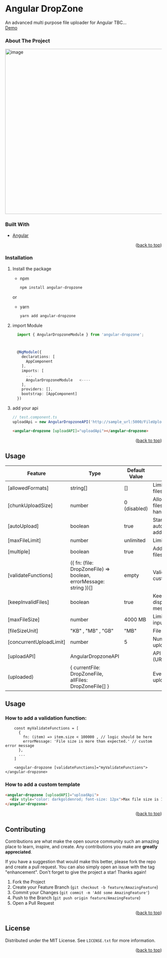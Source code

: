 <div id="top"></div>
<!-- <a href="https://github.com/github_username/repo_name">
    <img src="images/logo.png" alt="Logo" width="80" height="80">
  </a> -->

<h1 align="left">Angular DropZone</h1>
    <div align="left">
     An advanced multi purpose file uploader for Angular
     TBC...
  
  <br/>
  <a href="https://fanathan.github.io/Angular-DropZone/">Demo</a>
  </div>

<!-- TABLE OF CONTENTS -->
<!-- <details>
  <summary>Table of Contents</summary>
  <ol>
    <li>
      <a href="#about-the-project">About The Project</a>
      <ul>
        <li><a href="#built-with">Built With</a></li>
      </ul>
    </li>
    <li>
      <a href="#getting-started">Getting Started</a>
      <ul>
        <li><a href="#prerequisites">Prerequisites</a></li>
        <li><a href="#installation">Installation</a></li>
      </ul>
    </li>
    <li><a href="#usage">Usage</a></li>
    <li><a href="#roadmap">Roadmap</a></li>
    <li><a href="#contributing">Contributing</a></li>
    <li><a href="#license">License</a></li>
    <li><a href="#contact">Contact</a></li>
    <li><a href="#acknowledgments">Acknowledgments</a></li>
  </ol>
</details>
-->

<!-- ABOUT THE PROJECT -->

### About The Project

<img align="center" width="530" alt="image" src="https://user-images.githubusercontent.com/102797896/161385043-c975368e-75d9-42f6-b5b1-7bd93f63a4a5.png">

### Built With

- [Angular](https://angular.io/)

<p align="right">(<a href="#top">back to top</a>)</p>

<!-- GETTING STARTED -->
<!-- ## Getting Started

This is an example of how you may give instructions on setting up your project locally.
To get a local copy up and running follow these simple example steps.

### Prerequisites

This is an example of how to list things you need to use the software and how to install them.

 -->

### Installation

1. Install the package

   - npm
     ```sh
     npm install angular-dropzone
     ```

   or

   - yarn
     ```sh
     yarn add angular-dropzone
     ```

2. import Module

   ```typescript
     import { AngularDropzoneModule } from 'angular-dropzone';



     @NgModule({
       declarations: [
         AppComponent
       ],
       imports: [
         ...
         AngularDropzoneModule   <----
       ],
       providers: [],
       bootstrap: [AppComponent]
     })
   ```

3. add your api
   ```typescript
   // test.component.ts
   uploadApi = new AngularDropzoneAPI('http://sample_url:5000/FileUpload', 'POST');
   ```
   ```html
   <angular-dropzone [uploadAPI]="uploadApi"></angular-dropzone>
   ```

<p align="right">(<a href="#top">back to top</a>)</p>

<!-- USAGE EXAMPLES -->

## Usage

| Feature                 | Type                                                              | Default Value | Description                                                     |
| ----------------------- | ----------------------------------------------------------------- | ------------- | --------------------------------------------------------------- |
| [allowedFormats]        | string[]                                                          | []            | Limit the type of input files                                   |
| [chunkUploadSize]       | number                                                            | 0 (disabled)  | Allow to upload huge files (chunks should be handled by server) |
| [autoUpload]            | boolean                                                           | true          | Start to upload automatically after adding files                |
| [maxFileLimit]          | number                                                            | unlimited     | Limit the number of files                                       |
| [multiple]              | boolean                                                           | true          | Add Single or Multiple files                                    |
| [validateFunctions]     | ({ fn: (file: DropZoneFile) => boolean, errorMessage: string })[] | empty         | Validation functions with custom error message.                 |
| [keepInvalidFiles]      | boolean                                                           | true          | Keep invalid files and display an error message                 |
| [maxFileSize]           | number                                                            | 4000 MB       | Limit the size of the input file                                |
| [fileSizeUnit]          | "KB" , "MB" , "GB"                                                | "MB"          | File size unit                                                  |
| [concurrentUploadLimit] | number                                                            | 5             | Number of files can be uploaded concurrently                    |
| [uploadAPI]             | AngularDropzoneAPI                                                |               | API definition (URL,Headers,Method...)                          |
| (uploaded)              | { currentFile: DropZoneFile, allFiles: DropZoneFile[] }           |               | Event Emitter of uploaded files to parent                       |

<!-- TABLE OF CONTENTS -->

<!-- ABOUT THE PROJECT -->

## Usage

### How to add a validation function:

```typescriptf
    const myValidateFunctions = [
      {
        fn: (item) => item.size < 100000 , // logic should be here
        errorMessage: 'File size is more than expected.' // custom error message
      },
      ...
    ]

    <angular-dropzone [validateFunctions]="myValidateFunctions"></angular-dropzone>
```

### How to add a custom template

```html
<angular-dropzone [uploadAPI]="uploadApi">
  <div style="color: darkgoldenrod; font-size: 12px">Max file size is 10 MB</div>
</angular-dropzone>
```

<p align="right">(<a href="#top">back to top</a>)</p>

<!-- ROADMAP -->
<!-- ## Roadmap

- [x] Add Changelog
- [x] Add back to top links
- [ ] Add Additional Templates w/ Examples
- [ ] Add "components" document to easily copy & paste sections of the readme
- [ ] Multi-language Support
    - [ ] Chinese
    - [ ] Spanish

See the [open issues](https://github.com/othneildrew/Best-README-Template/issues) for a full list of proposed features (and known issues).

<p align="right">(<a href="#top">back to top</a>)</p>

 -->

<!-- CONTRIBUTING -->

## Contributing

Contributions are what make the open source community such an amazing place to learn, inspire, and create. Any contributions you make are **greatly appreciated**.

If you have a suggestion that would make this better, please fork the repo and create a pull request. You can also simply open an issue with the tag "enhancement".
Don't forget to give the project a star! Thanks again!

1. Fork the Project
2. Create your Feature Branch (`git checkout -b feature/AmazingFeature`)
3. Commit your Changes (`git commit -m 'Add some AmazingFeature'`)
4. Push to the Branch (`git push origin feature/AmazingFeature`)
5. Open a Pull Request

<p align="right">(<a href="#top">back to top</a>)</p>

<!-- LICENSE -->

## License

Distributed under the MIT License. See `LICENSE.txt` for more information.

<p align="right">(<a href="#top">back to top</a>)</p>

<!-- CONTACT -->
<!-- ## Contact

Your Name - [@your_twitter](https://twitter.com/your_username) - email@example.com

Project Link: [https://github.com/your_username/repo_name](https://github.com/your_username/repo_name)

<p align="right">(<a href="#top">back to top</a>)</p>
 -->

<!-- ACKNOWLEDGMENTS -->
<!-- ## Acknowledgments

Use this space to list resources you find helpful and would like to give credit to. I've included a few of my favorites to kick things off!

* [Choose an Open Source License](https://choosealicense.com)
* [GitHub Emoji Cheat Sheet](https://www.webpagefx.com/tools/emoji-cheat-sheet)
* [Malven's Flexbox Cheatsheet](https://flexbox.malven.co/)
* [Malven's Grid Cheatsheet](https://grid.malven.co/)
* [Img Shields](https://shields.io)
* [GitHub Pages](https://pages.github.com)
* [Font Awesome](https://fontawesome.com)
* [React Icons](https://react-icons.github.io/react-icons/search)

<p align="right">(<a href="#top">back to top</a>)</p>
 -->
